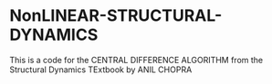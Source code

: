# NonLINEAR-STRUCTURAL-DYNAMICS
This is a code for the CENTRAL DIFFERENCE ALGORITHM from the Structural Dynamics TExtbook by ANIL CHOPRA
